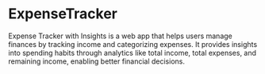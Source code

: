 # ExpenseTracker
Expense Tracker with Insights is a web app that helps users manage finances by tracking income and categorizing expenses. It provides insights into spending habits through analytics like total income, total expenses, and remaining income, enabling better financial decisions.
